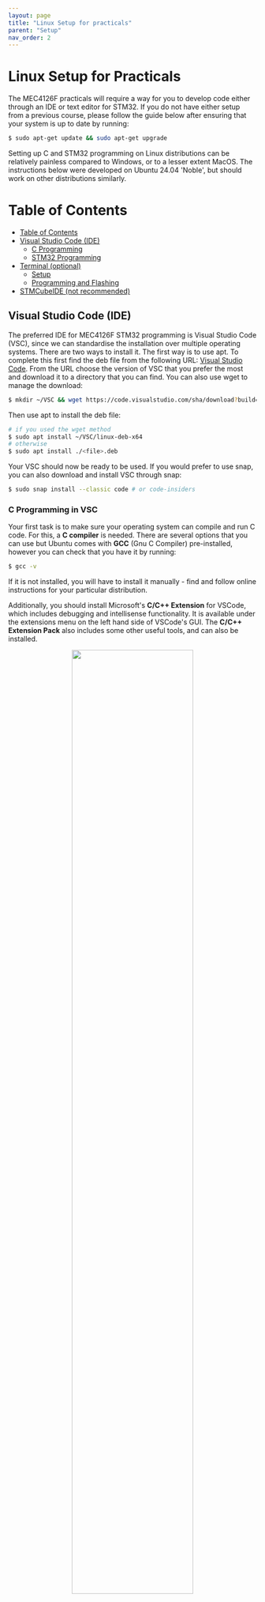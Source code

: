 ```yaml
---
layout: page
title: "Linux Setup for practicals"
parent: "Setup"
nav_order: 2
---
```


# Linux Setup for Practicals

The MEC4126F practicals will require a way for you to develop code either through an IDE or text editor for STM32. If you do not have either setup from a previous course, please follow the guide below after ensuring that your system is up to date by running:

```bash
$ sudo apt-get update && sudo apt-get upgrade
```

Setting up C and STM32 programming on Linux distributions can be relatively painless compared to Windows, or to a lesser extent MacOS. The instructions below were developed on Ubuntu 24.04 'Noble', but should work on other distributions similarly.

Table of Contents
=================

* [Table of Contents](#table-of-contents)
* [Visual Studio Code (IDE)](#visual-studio-code-ide)
    * [C Programming](#c-programming-in-vsc)
    * [STM32 Programming](#stm32-programming)
* [Terminal (optional)](#terminal)
    * [Setup](#setup)
    * [Programming and Flashing](#programming-and-flashing)
* [STMCubeIDE (not recommended)](#stm32cubeide)

## Visual Studio Code (IDE)
The preferred IDE for MEC4126F STM32 programming is Visual Studio Code (VSC), since we can standardise the installation over multiple operating systems. There are two ways to install it. The first way is to use apt. To complete this first find the deb file from the following URL:
[Visual Studio Code](https://code.visualstudio.com/download).
From the URL choose the version of VSC that you prefer the most and download it to a directory that you can find. You can also use wget to manage the download:
```bash
$ mkdir ~/VSC && wget https://code.visualstudio.com/sha/download?build=stable&os=linux-deb-x64 -P ~/VSC #assuming Debian/Ubuntu distro
```
Then use apt to install the deb file:
```bash
# if you used the wget method
$ sudo apt install ~/VSC/linux-deb-x64
# otherwise
$ sudo apt install ./<file>.deb
```
Your VSC should now be ready to be used. If you would prefer to use snap, you can also download and install VSC through snap:
```bash
$ sudo snap install --classic code # or code-insiders
```

### C Programming in VSC

Your first task is to make sure your operating system can compile and run C code. For this, a **C compiler** is needed. There are several options that you can use but Ubuntu comes with **GCC** (Gnu C Compiler) pre-installed, however you can check that you have it by running:

```bash
$ gcc -v
```

If it is not installed, you will have to install it manually - find and follow online instructions for your particular distribution.

Additionally, you should install Microsoft's **C/C++ Extension** for VSCode, which includes debugging and intellisense functionality. It is available under the extensions menu on the left hand side of VSCode's GUI. The **C/C++ Extension Pack** also includes some other useful tools, and can also be installed. 

<p align="center" width="100%">
    <img width="70%" src="./Resources/vscode_c_c++_extension.png"> 
</p>

Once the desired extensions are installed, create a new file called `hello.c`. Inside, include code as follows:

```
#include <stdio.h>

int main() {
   printf("Hello, world!\n");
   return 0;
}
```

{:.note2}
This file is also available under [`./setup/Resources/hello.c`](/practicals/setup/Resources/hello.c).

Save the file, and try and compile the program. Open a new terminal in VSCode with `Terminal → New Terminal` menu at the top left of the GUI or the keyboard shortcut and run:

```bash
$ gcc hello.c -o hello
```

This should compile `hello.c` into an executable `hello` which can now be run. In the same terminal, run:

```bash
$ ./hello
```

You should see output similar to the following as output:

<p align="center" width="100%">
    <img width="70%" src="./Resources/output.png"> 
</p>

### STM32 Programming

Compiling and flashing code for your STM32 with VSCode is done primarily through the **stm32-for-vscode** extension.

<p align="center" width="100%">
    <img width="70%" src="./Resources/stm32_for_vsc.png"> 
</p>

This extension is also available in the extensions marketplace, similar to the C/C++ Extension already installed. Go ahead and install it now.

{:.note2}
While it is installing, you may be asked to install other pre-requisites in a pop-up in the bottom right of the screen. If you see this pop-up, accept and install anything requested.

If you don't see any pop-ups, that is fine - you will be prompted in the next step.

Once the **stm32-for-vscode** extension is installed, download the [`STM32 Programming Template`](/STM32-Programming-Template) available in the Integrating Embedded Systems repo. Save it to a convenient location, and open the folder in VSCode using `File → Open Folder ...`

Once it is open, you should see the STM32 plugin window available on the left hand side of the screen. It is the **small block with a dot and the letters ST under the extension marketplace icon**

<p align="center" width="100%">
    <img width="40%" src="./Resources/stm_template.png"> 
</p>

Click on the STM32 for VSCode extension, it should open a new window on the left.

{:.note2}
You may at this point see three blue blocks, and a message saying the extension cannot find the build tools. In this case, simply select **Install Build Tools** from the menu, and wait for them to finish installing.

If the build tools are found, you should see a menu like the one below:

<p align="center" width="100%">
    <img width="40%" src="./Resources/stm_menu.png"> 
</p>

At this point, you can **plug in your STM32 Development Board**. Select **Build** to build the demo program, and then **Flash STM32** to flash the program to your development board. 

Your STM32 board should now flash with the code provided, and display `Hello World :)` on the attached LCD.

### If that was successful, you are ready to write and compile the C code required for MEC4126F practicals.

However, it is worth familiarizing yourself with the `STM32 Programming Template` provided at this point, as it is expected you use it for future practicals.

The most important files for practical use are located in `Core/Inc/...` and `Core/Src/...`

The **Inc** folder contains all the header files related to STM32 programming, as well as **main.h** the header file for your code.

The **Src** folder contains all the code files related to STM32 programming, as well as **main.c** the file which will contain any custom code your write for a given practical. It may be worthwhile to try modifying the **main.c** file to display your own text on the STM32 LCD display to make sure you understand the modify, build and flash workflow.

{:.caution}
Inc and Src also contain program and header files for the attached LCD screen. These are not standard STM32 files, and are specific to the UCT development board.

Other files inside the `STM32 Programming Template` folder may provide insight into the deeper workings of the STM32, but are not essential for MEC4126F.

*(If you would like a challenge, poke around in the template and see if you can recreate a custom, multi-line display message such as the one below)*

<p align="center" width="100%">
    <img width="40%" src="./Resources/motivation.jpg"> 
</p>


## Terminal
### Setup
If you prefer to use the traditional approach to C programming we suggest using the following recipe. To begin you will require GCC (for C Compiling), GIT (for package management), make (for managing C compilation) and stlink-tools (for flashing).
```bash
$ sudo apt-get install gcc make git stlink-tools
```
Before continuing, connect your STM32 dev board to your computer and run `st-info --probe`. You should then get an output that looks something like the following:
```bash
$ st-info --probe
Found 1 stlink programmers
  version:    V2J42
  serial:     39FF6D064153383741371857
  flash:      32768 (pagesize: 1024)
  sram:       8192
  chipid:     0x440
  dev-type:   STM32F05x
```
We can now grab `STM32 Programming Template` from the course git page. You can do this with two methods, the first is to simply clone the whole repo or we can complete a sparse checkout. To clone the whole repo run:

```bash
$ git clone https://github.com/MechatronicSystems-Group/Integrated-Embedded-Systems.git
```
To complete the sparse checkout we can run the following commands:

{:.caution}
Sparse checkout was introduced in Git 2.25.0, check your Git version before continuing.

```bash
$ git clone https://github.com/MechatronicSystems-Group/Integrated-Embedded-Systems.git --no-checkout
$ cd Integrated-Embedded-Systems
$ git sparse-checkout init
$ git sparse-checkout set STM32-Programming-Template
$ git checkout
```

You are now ready to create C programs for your STM32 dev board.

### Programming and Flashing
You can use your favourite flavour of text editor/IDE to develop your C code in `./STM32 Programming Template/Core/SRC/main.c`. 
When you have written your first program, we need a way to build the program and flash it to the dev board. The program can be built quite easily with make. Ensure that your CWD is `./STM32 Programming Template` and run make with:
```bash
$ make
```
To flash we will use `st-flash` and will use make to control the flashing process. To complete this add the following lines to the `Makefile` somewhere near line 177:

{:.caution}
**Make** is whitespace sensitive! Do not expand tabs to spaces. Ensure there is a tab on the second line of the recipe.

```bash
flash: $(BUILD_DIR)/$(TARGET).bin
    st-flash --reset write $< 0x8000000
```
You should now be able to flash to the dev board br running:

```bash
$ make flash
```

## STM32CubeIDE
The STM32CubeIDE is another method that can be used to develop C/C++ code for STM projects. This IDE is based off the  Eclipse IDE (an IDE first used for Java). It is not recommanded that you use the STM32CubeIDE, however it is an alternative IDE to VSCode if desired, and was used previously in the course. It is also already installed on EM101 PCs, which is beneficial if you wish to use them for code development, as the VSCode toolchain must be installed every time the computers are used. The legacy installation instructions for STM32CubeIDE for Windows and Mac are included in `/setup/resources`. Linux users are hoped to have better taste, and installation instructions are not provided.
